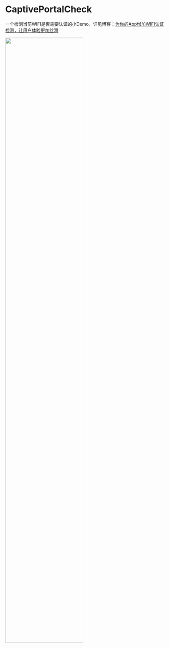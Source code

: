 # CaptivePortalCheck

一个检测当前WIFI是否需要认证的小Demo，详见博客：[为你的App增加WIFI认证检测，让用户体验更加丝滑](http://www.jianshu.com/p/a5f179bb46af)

<img src="http://upload-images.jianshu.io/upload_images/1171135-df69a384d02be371.png?imageMogr2/auto-orient/strip%7CimageView2/2/w/1240" width="70%" height="70%">
